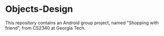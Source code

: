 # Objects-Design
This repository contains an Android group project, named "Shopping with friend", from CS2340 at Georgia Tech.
